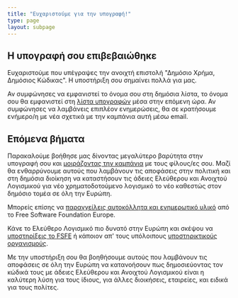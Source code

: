 ```yaml
---
title: "Ευχαριστούμε για την υπογραφή!"
type: page
layout: subpage
---
```


## Η υπογραφή σου επιβεβαιώθηκε

Ευχαριστούμε που υπέγραψες την ανοιχτή επιστολή "Δημόσιο Χρήμα, Δημόσιος Κώδικας". Η υποστήριξη σου σημαίνει πολλά για μας.

Αν συμφώνησες να εμφανιστεί το όνομα σου στη δημόσια λίστα, το όνομα σου θα εμφανιστεί στη [λίστα υπογραφών](../all-signatures) μέσα στην επόμενη ώρα. Αν συμφώνησες να λαμβάνεις επιπλέον ενημερώσεις, θα σε κρατήσουμε ενήμερο/η με νέα σχετικά με την καμπάνια αυτή μέσω email.

## Επόμενα βήματα

Παρακαλούμε βοήθησε μας δίνοντας μεγαλύτερο βαρύτητα στην υπογραφή σου και [μοιράζοντας την καμπάνια](../../#spread) με τους φίλους/ες σου. Μαζί θα ενθαρρύνουμε αυτούς που λαμβάνουν τις αποφάσεις στην πολιτική και στη δημόσια διοίκηση να καταστήσουν τις άδειες Ελεύθερου και Ανοιχτού Λογισμικού για νέο χρηματοδοτούμενο λογισμικό το νέο καθεστώς στον δημόσιο τομέα σε όλη την Ευρώπη.

Μπορείς επίσης να [παραγγείλεις αυτοκόλλητα και ενημερωτικό υλικό](https://fsfe.org/promo#pmpc) από το Free Software Foundation Europe.

Κάνε το Ελεύθερο Λογισμικό πιο δυνατό στην Ευρώπη και σκέψου να [υποστηρίξεις το FSFE](https://fsfe.org/donate/?pmpc) ή κάποιον απ' τους υπόλοιπους [υποστηρικτικούς οργανισμούς](../../#organisations).

Με την υποστήριξη σου θα βοηθήσουμε αυτούς που λαμβάνουν τις αποφάσεις σε όλη την Ευρώπη να κατανοήσουν πως δημοσιεύοντας τον κώδικά τους με άδειες Ελεύθερου και Ανοιχτού Λογισμικού είναι η καλύτερη λύση για τους ίδιους, για άλλες διοικήσεις, εταιρείες, και ειδικά για τους πολίτες.
